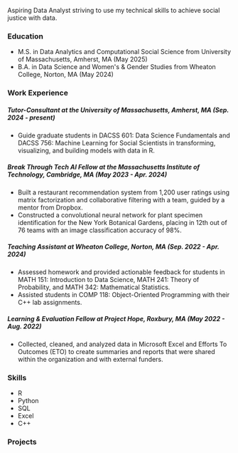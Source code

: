 Aspiring Data Analyst striving to use my technical skills to achieve social justice with data.

### Education
- M.S. in Data Analytics and Computational Social Science from University of Massachusetts, Amherst, MA (May 2025)
- B.A. in Data Science and Women's & Gender Studies from Wheaton College, Norton, MA (May 2024)

### Work Experience
##### Tutor-Consultant at the University of Massachusetts, Amherst, MA (Sep. 2024 - present)
- Guide graduate students in DACSS 601: Data Science Fundamentals and DACSS 756: Machine Learning for Social Scientists in transforming, visualizing, and building models with data in R.
##### Break Through Tech AI Fellow at the Massachusetts Institute of Technology, Cambridge, MA (May 2023 - Apr. 2024)
- Built a restaurant recommendation system from 1,200 user ratings using matrix factorization and collaborative filtering with a team, guided by a mentor from Dropbox.
- Constructed a convolutional neural network for plant specimen identification for the New York Botanical Gardens, placing in 12th out of 76 teams with an image classification accuracy of 98%.
##### Teaching Assistant at Wheaton College, Norton, MA (Sep. 2022 - Apr. 2024)
- Assessed homework and provided actionable feedback for students in MATH 151: Introduction to Data Science, MATH 241: Theory of Probability, and MATH 342: Mathematical Statistics.
- Assisted students in COMP 118: Object-Oriented Programming with their C++ lab assignments.
##### Learning & Evaluation Fellow at Project Hope, Roxbury, MA (May 2022 - Aug. 2022)
- Collected, cleaned, and analyzed data in Microsoft Excel and Efforts To Outcomes (ETO) to create summaries and reports that were shared within the organization and with external funders.

### Skills
- R
- Python
- SQL
- Excel
- C++

### Projects
